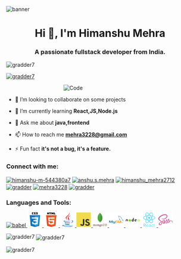 <img src="https://miro.medium.com/proxy/1*OF0xEMkWBv-69zvmNs6RDQ.gif" alt="banner"></img>

<h1 align="center">Hi 👋, I'm Himanshu Mehra</h1>
<h3 align="center">A passionate fullstack developer from India.</h3>


<p align="left"> <img src="https://komarev.com/ghpvc/?username=gradder7&label=Profile%20views&color=0e75b6&style=flat" alt="gradder7" /> </p>


<p align="left"> <a href="https://github.com/ryo-ma/github-profile-trophy"><img src="https://github-profile-trophy.vercel.app/?username=gradder7" alt="gradder7" /></a> </p>
<img align="right" alt="Code" width="350" class="wdn-stretch rounded-corners" src="https://c.tenor.com/5ry-200hErMAAAAd/hacker-hacker-man.gif">

<p align="left"> <a href="https://twitter.com/" target="blank"><img src="https://img.shields.io/twitter/follow/?logo=twitter&style=for-the-badge" alt="" /></a> </p>

- 💞️ I’m looking to collaborate on some projects

- 🌱 I’m currently learning **React,JS,Node.js**

- 💬 Ask me about **java,frontend**

- 📫 How to reach me **mehra3228@gmail.com**

- ⚡ Fun fact **it's not a bug, it's a feature.**

<h3 align="left">Connect with me:</h3>
<p align="left">
<a href="https://linkedin.com/in/himanshu-m-544380a7" target="blank"><img align="center" src="https://raw.githubusercontent.com/rahuldkjain/github-profile-readme-generator/master/src/images/icons/Social/linked-in-alt.svg" alt="himanshu-m-544380a7" height="30" width="40" /></a>
<a href="https://fb.com/anshu.s.mehra" target="blank"><img align="center" src="https://raw.githubusercontent.com/rahuldkjain/github-profile-readme-generator/master/src/images/icons/Social/facebook.svg" alt="anshu.s.mehra" height="30" width="40" /></a>
<a href="https://instagram.com/himanshu_mehra2712" target="blank"><img align="center" src="https://raw.githubusercontent.com/rahuldkjain/github-profile-readme-generator/master/src/images/icons/Social/instagram.svg" alt="himanshu_mehra2712" height="30" width="40" /></a>
<a href="https://www.codechef.com/users/gradder" target="blank"><img align="center" src="https://cdn.jsdelivr.net/npm/simple-icons@3.1.0/icons/codechef.svg" alt="gradder" height="30" width="40" /></a>
<a href="https://www.hackerrank.com/mehra3228" target="blank"><img align="center" src="https://raw.githubusercontent.com/rahuldkjain/github-profile-readme-generator/master/src/images/icons/Social/hackerrank.svg" alt="mehra3228" height="30" width="40" /></a>
<a href="https://www.leetcode.com/gradder" target="blank"><img align="center" src="https://raw.githubusercontent.com/rahuldkjain/github-profile-readme-generator/master/src/images/icons/Social/leet-code.svg" alt="gradder" height="30" width="40" /></a>
</p>

<h3 align="left">Languages and Tools:</h3>
<p align="left"> <a href="https://babeljs.io/" target="_blank" rel="noreferrer"> <img src="https://www.vectorlogo.zone/logos/babeljs/babeljs-icon.svg" alt="babel" width="40" height="40"/> </a> <a href="https://www.w3schools.com/css/" target="_blank" rel="noreferrer"> <img src="https://raw.githubusercontent.com/devicons/devicon/master/icons/css3/css3-original-wordmark.svg" alt="css3" width="40" height="40"/> </a> <a href="https://www.w3.org/html/" target="_blank" rel="noreferrer"> <img src="https://raw.githubusercontent.com/devicons/devicon/master/icons/html5/html5-original-wordmark.svg" alt="html5" width="40" height="40"/> </a> <a href="https://www.java.com" target="_blank" rel="noreferrer"> <img src="https://raw.githubusercontent.com/devicons/devicon/master/icons/java/java-original.svg" alt="java" width="40" height="40"/> </a> <a href="https://developer.mozilla.org/en-US/docs/Web/JavaScript" target="_blank" rel="noreferrer"> <img src="https://raw.githubusercontent.com/devicons/devicon/master/icons/javascript/javascript-original.svg" alt="javascript" width="40" height="40"/> </a> <a href="https://www.mongodb.com/" target="_blank" rel="noreferrer"> <img src="https://raw.githubusercontent.com/devicons/devicon/master/icons/mongodb/mongodb-original-wordmark.svg" alt="mongodb" width="40" height="40"/> </a> <a href="https://www.mysql.com/" target="_blank" rel="noreferrer"> <img src="https://raw.githubusercontent.com/devicons/devicon/master/icons/mysql/mysql-original-wordmark.svg" alt="mysql" width="40" height="40"/> </a> <a href="https://nodejs.org" target="_blank" rel="noreferrer"> <img src="https://raw.githubusercontent.com/devicons/devicon/master/icons/nodejs/nodejs-original-wordmark.svg" alt="nodejs" width="40" height="40"/> </a> <a href="https://reactjs.org/" target="_blank" rel="noreferrer"> <img src="https://raw.githubusercontent.com/devicons/devicon/master/icons/react/react-original-wordmark.svg" alt="react" width="40" height="40"/> </a> <a href="https://sass-lang.com" target="_blank" rel="noreferrer"> <img src="https://raw.githubusercontent.com/devicons/devicon/master/icons/sass/sass-original.svg" alt="sass" width="40" height="40"/> </a> </p>

<p><img align="left" src="https://github-readme-stats.vercel.app/api/top-langs?username=gradder7&show_icons=true&locale=en&layout=compact" alt="gradder7" /></p>

<p>&nbsp;<img align="center" src="https://github-readme-stats.vercel.app/api?username=gradder7&show_icons=true&locale=en" alt="gradder7" /></p>

<p><img align="center" src="https://github-readme-streak-stats.herokuapp.com/?user=gradder7&" alt="gradder7" /></p>
